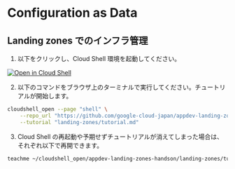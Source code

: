 # Configuration as Data

## Landing zones でのインフラ管理

1. 以下をクリックし、Cloud Shell 環境を起動してください。

[![Open in Cloud Shell](https://gstatic.com/cloudssh/images/open-btn.png)](https://console.cloud.google.com/home/dashboard?cloudshell=true)

2. 以下のコマンドをブラウザ上のターミナルで実行してください。チュートリアルが開始します。

```sh
cloudshell_open --page "shell" \
    --repo_url "https://github.com/google-cloud-japan/appdev-landing-zones-handson.git" \
    --tutorial "landing-zones/tutorial.md"
```

3. Cloud Shell の再起動や予期せずチュートリアルが消えてしまった場合は、それぞれ以下で再開できます。

```sh
teachme ~/cloudshell_open/appdev-landing-zones-handson/landing-zones/tutorial.md
```
